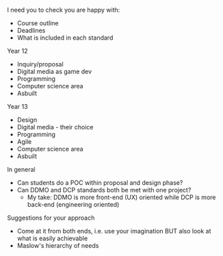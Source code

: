

I need you to check you are happy with:
- Course outline
- Deadlines
- What is included in each standard

Year 12
- Inquiry/proposal
- Digital media as game dev
- Programming
- Computer science area
- Asbuilt

Year 13
- Design
- Digital media - their choice
- Programming
- Agile
- Computer science area
- Asbuilt


In general
- Can students do a POC within proposal and design phase?
- Can DDMO and DCP standards both be met with one project?
	- My take: DDMO is more front-end (UX) oriented while DCP is more back-end (engineering oriented)

Suggestions for your approach
- Come at it from both ends, i.e. use your imagination BUT also look at what is easily achievable
- Maslow's hierarchy of needs





